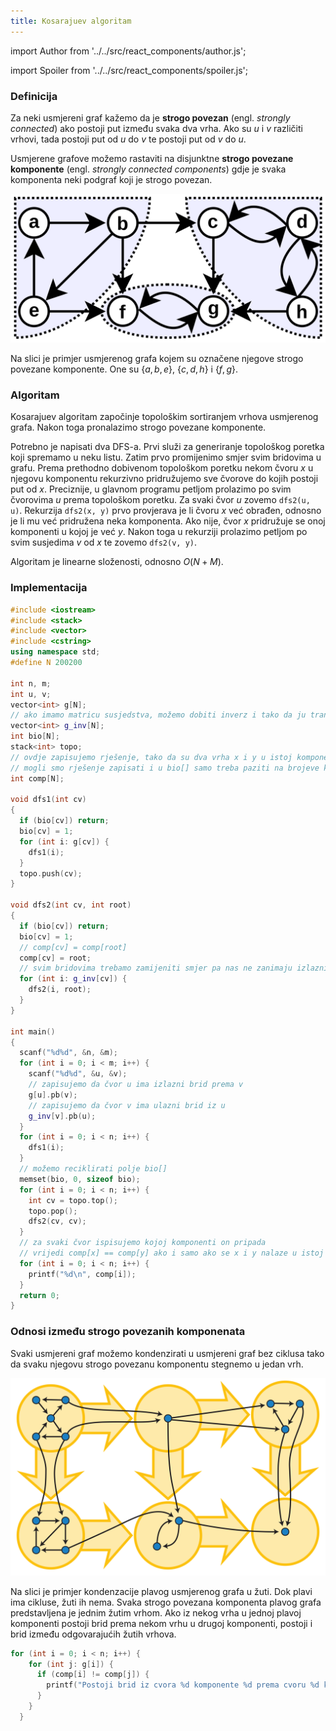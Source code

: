 ```yaml
---
title: Kosarajuev algoritam
---
```


import Author from '../../src/react_components/author.js';

import Spoiler from '../../src/react_components/spoiler.js';

<Author authorName='Martin Josip Kocijan' githubUsername='kocijan'/>

### Definicija

Za neki usmjereni graf kažemo da je **strogo povezan** (engl. *strongly connected*) ako postoji put između svaka dva vrha. Ako su *u* i *v* različiti vrhovi, tada postoji put od *u* do *v* te postoji put od *v* do *u*.

Usmjerene grafove možemo rastaviti na disjunktne **strogo povezane komponente** (engl. *strongly connected components*) gdje je svaka komponenta neki podgraf koji je strogo povezan.

![Primjer strogo povezanih komponenata u usmjerenom grafu](/img/Scc-1.png)

Na slici je primjer usmjerenog grafa kojem su označene njegove strogo povezane komponente. One su $\{a, b, e\}$, $\{c, d, h\}$ i $\{f, g\}$.

### Algoritam

Kosarajuev algoritam započinje topološkim sortiranjem vrhova usmjerenog grafa. Nakon toga pronalazimo strogo povezane komponente.

Potrebno je napisati dva DFS-a. Prvi služi za generiranje topološkog poretka koji spremamo u neku listu. Zatim prvo promijenimo smjer svim bridovima u grafu. Prema prethodno dobivenom topološkom poretku nekom čvoru *x* u njegovu komponentu rekurzivno pridružujemo sve čvorove do kojih postoji put od *x*. Preciznije, u glavnom programu petljom prolazimo po svim čvorovima *u* prema topološkom poretku. Za svaki čvor *u* zovemo `dfs2(u, u)`. Rekurzija `dfs2(x, y)` prvo provjerava je li čvoru *x* već obrađen, odnosno je li mu već pridružena neka komponenta. Ako nije, čvor *x* pridružuje se onoj komponenti u kojoj je već *y*. Nakon toga u rekurziji prolazimo petljom po svim susjedima *v* od *x* te zovemo `dfs2(v, y)`.

Algoritam je linearne složenosti, odnosno $O(N+M)$. 

### Implementacija

```cpp
#include <iostream>
#include <stack>
#include <vector>
#include <cstring>
using namespace std;
#define N 200200
 
int n, m;
int u, v;
vector<int> g[N];
// ako imamo matricu susjedstva, možemo dobiti inverz i tako da ju transponiramo
vector<int> g_inv[N];
int bio[N];
stack<int> topo;
// ovdje zapisujemo rješenje, tako da su dva vrha x i y u istoj komponenti ako je comp[x] == comp[y]
// mogli smo rješenje zapisati i u bio[] samo treba paziti na brojeve koji označavaju komponente i broj koji označava neposjećeni čvor
int comp[N];
 
void dfs1(int cv)
{
  if (bio[cv]) return;
  bio[cv] = 1;
  for (int i: g[cv]) {
    dfs1(i);
  }
  topo.push(cv);
}
 
void dfs2(int cv, int root)
{
  if (bio[cv]) return;
  bio[cv] = 1;
  // comp[cv] = comp[root]
  comp[cv] = root;
  // svim bridovima trebamo zamijeniti smjer pa nas ne zanimaju izlazni nego ulazni bridovi
  for (int i: g_inv[cv]) {
    dfs2(i, root);
  }
}
 
int main()
{
  scanf("%d%d", &n, &m);
  for (int i = 0; i < m; i++) {
    scanf("%d%d", &u, &v);
    // zapisujemo da čvor u ima izlazni brid prema v
    g[u].pb(v);
    // zapisujemo da čvor v ima ulazni brid iz u
    g_inv[v].pb(u);
  }
  for (int i = 0; i < n; i++) {
    dfs1(i);
  }
  // možemo reciklirati polje bio[]
  memset(bio, 0, sizeof bio);
  for (int i = 0; i < n; i++) {
    int cv = topo.top();
    topo.pop();
    dfs2(cv, cv);
  }
  // za svaki čvor ispisujemo kojoj komponenti on pripada
  // vrijedi comp[x] == comp[y] ako i samo ako se x i y nalaze u istoj strogo povezanoj komponenti
  for (int i = 0; i < n; i++) {
    printf("%d\n", comp[i]);
  }
  return 0;
}
```

### Odnosi između strogo povezanih komponenata

Svaki usmjereni graf možemo kondenzirati u usmjereni graf bez ciklusa tako da svaku njegovu strogo povezanu komponentu stegnemo u jedan vrh.

![Primjer kondenzacije strogo povezanih komponenata u nekom usmjerenom grafu](/img/kondenzacija.png)

Na slici je primjer kondenzacije plavog usmjerenog grafa u žuti. Dok plavi ima cikluse, žuti ih nema. Svaka strogo povezana komponenta plavog grafa predstavljena je jednim žutim vrhom. Ako iz nekog vrha u jednoj plavoj komponenti postoji brid prema nekom vrhu u drugoj komponenti, postoji i brid između odgovarajućih žutih vrhova.

```cpp
for (int i = 0; i < n; i++) {
    for (int j: g[i]) {
      if (comp[i] != comp[j]) {
        printf("Postoji brid iz cvora %d komponente %d prema cvoru %d komponente %d\n", i, comp[i], j, comp[j]);
      }
    }
  }
```
